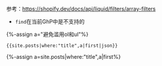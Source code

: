 参考：https://shopify.dev/docs/api/liquid/filters/array-filters

- `find`在当前GhP中是不支持的

{%-assign a="避免滥用ol和ul"%}
```
{{site.posts|where:"title",a|first|json}}
```
{%-assign a=site.posts|where:"title",a|first%}
<script type="text/javascript">
 console.log("Dumping");
 console.log({{ a[0] | json }});
</script>
